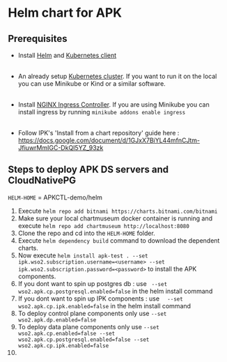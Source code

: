 # Helm chart for APK

## Prerequisites

* Install [Helm](https://helm.sh/docs/intro/install/)
  and [Kubernetes client](https://kubernetes.io/docs/tasks/tools/install-kubectl/) <br><br>

* An already setup [Kubernetes cluster](https://kubernetes.io/docs/setup). If you want to run it on the local you can use Minikube or Kind or a similar software.<br><br>

* Install [NGINX Ingress Controller](https://kubernetes.github.io/ingress-nginx/deploy/). If you are using Minikube you can install ingress by running ```minikube addons enable ingress```<br><br>

* Follow IPK's 'Install from a chart repository' guide here : https://docs.google.com/document/d/1GJxX7BiYL44mfnCJtm-JfiuwrMmIGC-DkQI5YZ_93zk

## Steps to deploy APK DS servers and CloudNativePG

```HELM-HOME``` = APKCTL-demo/helm

1. Execute ``` helm repo add bitnami https://charts.bitnami.com/bitnami ```
2. Make sure your local chartmuseum docker container is running and execute ``` helm repo add chartmuseum http://localhost:8080 ```
3. Clone the repo and cd into the ```HELM-HOME``` folder.
4. Execute ``` helm dependency build ``` command to download the dependent charts.
5. Now execute ```helm install apk-test . --set ipk.wso2.subscription.username=<username> --set ipk.wso2.subscription.password=<password>``` to install the APK components.
6. If you dont want to spin up postgres db : use ```  --set wso2.apk.cp.postgresql.enabled=false ``` in the helm install command
7. If you dont want to spin up IPK components : use ```   --set wso2.apk.cp.ipk.enabled=false ``` in the helm install command
8. To deploy control plane components only use ``` --set wso2.apk.dp.enabled=false ```
9. To deploy data plane components only use ``` --set wso2.apk.cp.enabled=false --set wso2.apk.cp.postgresql.enabled=false --set wso2.apk.cp.ipk.enabled=false ```
10. 